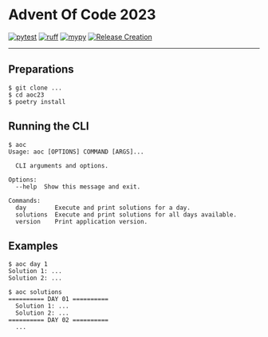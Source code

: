 # Advent Of Code 2023


[![pytest](https://github.com/fretboarder/aoc23/actions/workflows/unittest.yml/badge.svg)](https://github.com/fretboarder/aoc23/actions/workflows/unittest.yml)
[![ruff](https://github.com/fretboarder/aoc23/actions/workflows/ruff.yml/badge.svg)](https://github.com/fretboarder/aoc23/actions/workflows/ruff.yml)
[![mypy](https://github.com/fretboarder/aoc23/actions/workflows/mypy.yml/badge.svg)](https://github.com/fretboarder/aoc23/actions/workflows/mypy.yml)
[![Release Creation](https://github.com/fretboarder/aoc23/actions/workflows/releaseplease.yml/badge.svg)](https://github.com/fretboarder/aoc23/actions/workflows/releaseplease.yml)

---

## Preparations

```
$ git clone ...
$ cd aoc23
$ poetry install
```

## Running the CLI

```
$ aoc
Usage: aoc [OPTIONS] COMMAND [ARGS]...

  CLI arguments and options.

Options:
  --help  Show this message and exit.

Commands:
  day        Execute and print solutions for a day.
  solutions  Execute and print solutions for all days available.
  version    Print application version.
```

## Examples

```
$ aoc day 1
Solution 1: ...
Solution 2: ...
```

```
$ aoc solutions
========== DAY 01 ==========
  Solution 1: ...
  Solution 2: ...
========== DAY 02 ==========
  ...
```
